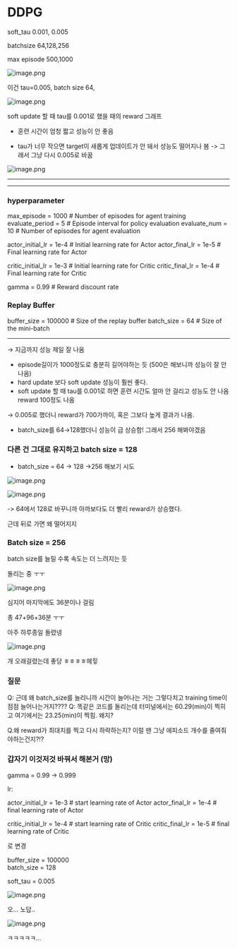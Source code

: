 # DDPG

soft_tau 0.001, 0.005

batchsize 64,128,256

max episode 500,1000

![image.png](image.png)

이건 tau=0.005, batch size 64, 

![image.png](image%201.png)

 soft update 할 때 tau를 0.001로 했을 때의 reward 그래프

- 훈련 시간이 엄청 짧고 성능이 안 좋음

- tau가 너무 작으면 target이 새롭게 업데이트가 안 돼서 성능도 떨어지나 봄
-> 그래서 그냥 다시 0.005로 바꿈

![image.png](image%202.png)

---

---

### hyperparameter

max_episode = 1000   # Number of episodes for agent training
evaluate_period = 5   # Episode interval for policy evaluation
evaluate_num = 10   # Number of episodes for agent evaluation

actor_initial_lr = 1e-4   # Initial learning rate for Actor
actor_final_lr = 1e-5   # Final learning rate for Actor

critic_initial_lr = 1e-3   # Initial learning rate for Critic
critic_final_lr = 1e-4   # Final learning rate for Critic

gamma = 0.99  # Reward discount rate

### Replay Buffer

buffer_size = 100000   # Size of the replay buffer
batch_size = 64   # Size of the mini-batch

---

→ 지금까지 성능 제일 잘 나옴

- episode길이가 1000정도로 충분히 길어야하는 듯 (500은 해보니까 성능이 잘 안 나옴)
- hard update 보다 soft update 성능이 훨씬 좋다.
- soft update 할 때 tau를 0.001로 하면 훈련 시간도 얼마 안 걸리고 성능도 안 나옴 reward 100정도 나옴

→ 0.005로 했더니 reward가 700가까이, 혹은 그보다 높게 결과가 나옴.

- batch_size를 64→128했더니 성능이 급 상승함! 그래서 256 해봐야겠음

### 다른 건 그대로 유지하고 batch size = 128

- batch_size = 64 -> 128 ->256 해보기 시도

![image.png](image%203.png)

![image.png](image%204.png)

-> 64에서 128로 바꾸니까  아까보다도 더 빨리 reward가 상승했다. 

근데 뒤로 가면 왜 떨어지지

### Batch size = 256

batch size를 늘릴 수록 속도는 더 느려지는 듯

돌리는 중 ㅜㅜ

![image.png](image%205.png)

심지어 마지막에도 36분이나 걸림

총 47+96+36분 ㅜㅜ

아주 하루종일 돌렸넹

![image.png](image%206.png)

개 오래걸렸는데 좋당 ㅎㅎㅎㅎ헤힣

### 질문

Q: 근데 왜 batch_size를 늘리니까 시간이 늘어나는 거는 그렇다치고 training time이 점점 늘어나는거지????
Q: 똑같은 코드를 돌리는데 터미널에서는 60.29(min)이 찍히고 여기에서는 23.25(min)이 찍힘. 왜지?

Q.왜 reward가 최대치를 찍고 다시 하락하는지? 이럴 땐 그냥 에피소드 개수를 줄여줘야하는건지?!?

### 갑자기 이것저것 바꿔서 해본거 (망)

gamma = 0.99 → 0.999

lr: 

actor_initial_lr = 1e-3   # start learning rate of Actor
actor_final_lr   = 1e-4   # final learning rate of Actor

critic_initial_lr = 1e-4   # start learning rate of Critic
critic_final_lr   = 1e-5   # final learning rate of Critic

로 변경

buffer_size = 100000   
batch_size  = 128

soft_tau = 0.005

![image.png](image%207.png)

오… 노답..

![image.png](image%208.png)

ㅋㅋㅋㅋㅋ…